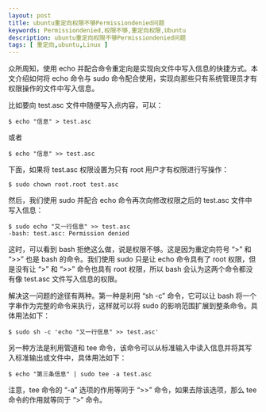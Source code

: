```yaml
---
layout: post
title: ubuntu重定向权限不够Permissiondenied问题
keywords: Permissiondenied,权限不够,重定向权限,Ubuntu
description: ubuntu重定向权限不够Permissiondenied问题
tags: [ 重定向,ubuntu,Linux ]
---
```



众所周知，使用 echo 并配合命令重定向是实现向文件中写入信息的快捷方式。本文介绍如何将 echo 命令与 sudo 命令配合使用，实现向那些只有系统管理员才有权限操作的文件中写入信息。

比如要向 test.asc 文件中随便写入点内容，可以：

	$ echo "信息" > test.asc

或者

	$ echo "信息" >> test.asc


下面，如果将 test.asc 权限设置为只有 root 用户才有权限进行写操作：

	$ sudo chown root.root test.asc


然后，我们使用 sudo 并配合 echo 命令再次向修改权限之后的 test.asc 文件中写入信息：

	$ sudo echo "又一行信息" >> test.asc
	-bash: test.asc: Permission denied


这时，可以看到 bash 拒绝这么做，说是权限不够。这是因为重定向符号 “>” 和 “>>” 也是 bash 的命令。我们使用 sudo 只是让 echo 命令具有了 root 权限，但是没有让 “>” 和 “>>” 命令也具有 root 权限，所以 bash 会认为这两个命令都没有像 test.asc 文件写入信息的权限。

解决这一问题的途径有两种。第一种是利用 “sh -c” 命令，它可以让 bash 将一个字串作为完整的命令来执行，这样就可以将 sudo 的影响范围扩展到整条命令。具体用法如下：

	$ sudo sh -c 'echo "又一行信息" >> test.asc'


另一种方法是利用管道和 tee 命令，该命令可以从标准输入中读入信息并将其写入标准输出或文件中，具体用法如下：

	$ echo "第三条信息" | sudo tee -a test.asc


注意，tee 命令的 “-a” 选项的作用等同于 “>>” 命令，如果去除该选项，那么 tee 命令的作用就等同于 “>” 命令。



